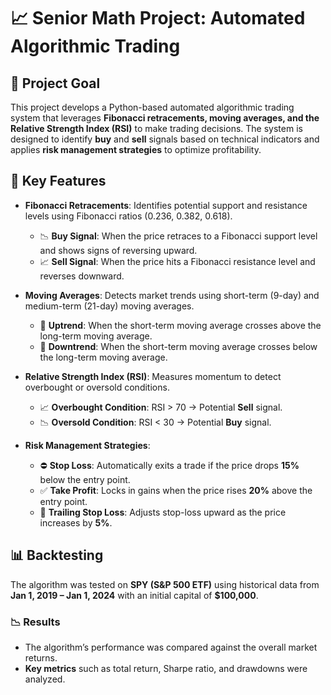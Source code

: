 # 📈 Senior Math Project: Automated Algorithmic Trading

## 🎯 Project Goal
This project develops a Python-based automated algorithmic trading system that leverages **Fibonacci retracements, moving averages, and the Relative Strength Index (RSI)** to make trading decisions. The system is designed to identify **buy** and **sell** signals based on technical indicators and applies **risk management strategies** to optimize profitability.

## 📌 Key Features
- **Fibonacci Retracements**: Identifies potential support and resistance levels using Fibonacci ratios (0.236, 0.382, 0.618).
  - 📉 **Buy Signal**: When the price retraces to a Fibonacci support level and shows signs of reversing upward.
  - 📈 **Sell Signal**: When the price hits a Fibonacci resistance level and reverses downward.

- **Moving Averages**: Detects market trends using short-term (9-day) and medium-term (21-day) moving averages.
  - 🔼 **Uptrend**: When the short-term moving average crosses above the long-term moving average.
  - 🔽 **Downtrend**: When the short-term moving average crosses below the long-term moving average.

- **Relative Strength Index (RSI)**: Measures momentum to detect overbought or oversold conditions.
  - 📈 **Overbought Condition**: RSI > 70 → Potential **Sell** signal.
  - 📉 **Oversold Condition**: RSI < 30 → Potential **Buy** signal.

- **Risk Management Strategies**:
  - ⛔ **Stop Loss**: Automatically exits a trade if the price drops **15%** below the entry point.
  - ✅ **Take Profit**: Locks in gains when the price rises **20%** above the entry point.
  - 🔄 **Trailing Stop Loss**: Adjusts stop-loss upward as the price increases by **5%**.

## 📊 Backtesting
The algorithm was tested on **SPY (S&P 500 ETF)** using historical data from **Jan 1, 2019 – Jan 1, 2024** with an initial capital of **$100,000**.

### 📉 Results
- The algorithm’s performance was compared against the overall market returns.
- **Key metrics** such as total return, Sharpe ratio, and drawdowns were analyzed.
